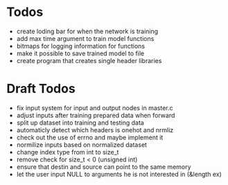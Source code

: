 # Todos
* create loding bar for when the network is training
* add max time argument to train model functions
* bitmaps for logging information for functions
* make it possible to save trained model to file
* create program that creates single header libraries

# Draft Todos
- fix input system for input and output nodes in master.c
- adjust inputs after training prepared data when forward
- split up dataset into training and testing data
- automaticly detect which headers is onehot and nrmliz
- check out the use of errno and maybe implement it
- normilize inputs based on normalized dataset
- change index type from int to size_t
- remove check for size_t < 0 (unsigned int)
- ensure that destin and source can point to the same memory
- let the user input NULL to arguments he is not interested in (&length ex)
